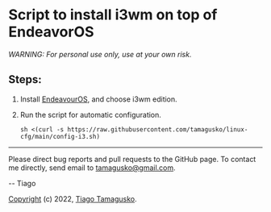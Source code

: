 # Script to install i3wm on top of EndeavorOS

*WARNING: For personal use only, use at your own risk.*

## Steps:

1. Install [EndeavourOS](https://endeavouros.com/), and choose i3wm edition.

2. Run the script for automatic configuration.

       sh <(curl -s https://raw.githubusercontent.com/tamagusko/linux-cfg/main/config-i3.sh)

---

Please direct bug reports and pull requests to the GitHub page. To contact me directly, send email to 
[tamagusko@gmail.com](mailto:tamagusko@gmail.com).

-- Tiago

[Copyright](LICENSE) (c) 2022, [Tiago Tamagusko](https://github.com/tamagusko).
